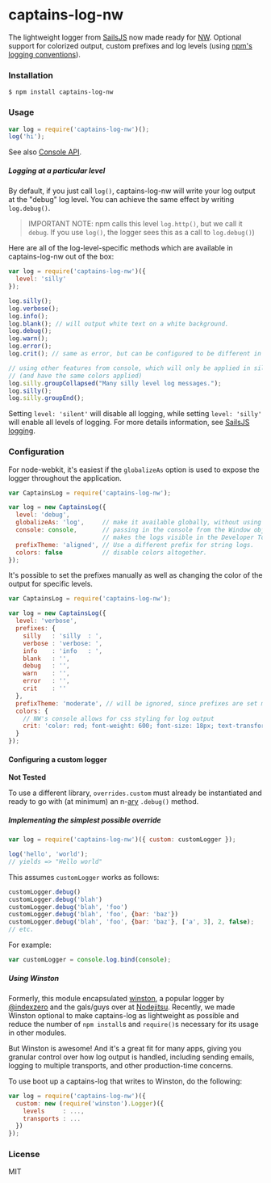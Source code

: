 # captains-log-nw

The lightweight logger from [SailsJS](http://github.com/balderdashy/sails) now made ready for [NW](https://github.com/nwjs/nw.js). Optional support for colorized output, custom prefixes and log levels (using [npm's logging conventions](https://github.com/isaacs/npmlog#loglevelprefix-message-)).


### Installation

```shell
$ npm install captains-log-nw
```

### Usage

```javascript
var log = require('captains-log-nw')();
log('hi');
```

See also [Console API](https://developer.chrome.com/devtools/docs/console-api).

##### Logging at a particular level

By default, if you just call `log()`, captains-log-nw will write your log output at the "debug" log level. You can achieve the same effect by writing `log.debug()`.

> IMPORTANT NOTE: npm calls this level `log.http()`, but we call it `debug`.
> If you use `log()`, the logger sees this as a call to `log.debug()`)

Here are all of the log-level-specific methods which are available in captains-log-nw out of the box:

```javascript
var log = require('captains-log-nw')({
  level: 'silly'
});

log.silly();
log.verbose();
log.info();
log.blank(); // will output white text on a white background.
log.debug();
log.warn();
log.error();
log.crit(); // same as error, but can be configured to be different in style.

// using other features from console, which will only be applied in silly log level
// (and have the same colors applied)
log.silly.groupCollapsed("Many silly level log messages.");
log.silly();
log.silly.groupEnd();
```

Setting `level: 'silent'` will disable all logging, while setting `level: 'silly'` will enable all levels of logging. For more details information, see [SailsJS logging](http://sailsjs.org/#!/documentation/concepts/Logging).

### Configuration

For node-webkit, it's easiest if the `globalizeAs` option is used to expose the logger throughout the application.

```javascript
var CaptainsLog = require('captains-log-nw');

var log = new CaptainsLog({
  level: 'debug',
  globalizeAs: 'log',     // make it available globally, without using require()
  console: console,       // passing in the console from the Window object (Browser context)
                          // makes the logs visible in the Developer Tools.
  prefixTheme: 'aligned', // Use a different prefix for string logs.
  colors: false           // disable colors altogether.
});
```

It's possible to set the prefixes manually as well as changing the color of the output for specific levels.

```javascript
var CaptainsLog = require('captains-log-nw');

var log = new CaptainsLog({
  level: 'verbose',
  prefixes: {
    silly   : 'silly  : ',
    verbose : 'verbose: ',
    info    : 'info   : ',
    blank   : '',
    debug   : '',
    warn    : '',
    error   : '',
    crit    : ''
  },
  prefixTheme: 'moderate', // will be ignored, since prefixes are set manually.
  colors: {
    // NW's console allows for css styling for log output
    crit: 'color: red; font-weight: 600; font-size: 18px; text-transform: uppercase'
  }
});
```
#### Configuring a custom logger

__Not Tested__

To use a different library, `overrides.custom` must already be instantiated and ready to go with (at minimum) an n-[ary](http://en.wikipedia.org/wiki/Arity) `.debug()` method.

##### Implementing the simplest possible override

```javascript
var log = require('captains-log-nw')({ custom: customLogger });

log('hello', 'world');
// yields => "Hello world"
```

This assumes `customLogger` works as follows:

```javascript
customLogger.debug()
customLogger.debug('blah')
customLogger.debug('blah', 'foo')
customLogger.debug('blah', 'foo', {bar: 'baz'})
customLogger.debug('blah', 'foo', {bar: 'baz'}, ['a', 3], 2, false);
// etc.
```

For example:

```javascript
var customLogger = console.log.bind(console);
```

##### Using Winston

Formerly, this module encapsulated [winston](https://github.com/flatiron/winston), a popular logger by [@indexzero](https://github.com/indexzero) and the gals/guys over at [Nodejitsu](https://www.nodejitsu.com/). Recently, we made Winston optional to make captains-log as lightweight as possible and reduce the number of `npm install`s and `require()`s necessary for its usage in other modules.

But Winston is awesome!  And it's a great fit for many apps, giving you granular control over how log output is handled, including sending emails, logging to multiple transports, and other production-time concerns.

To use boot up a captains-log that writes to Winston, do the following:

```javascript
var log = require('captains-log-nw')({
  custom: new (require('winston').Logger)({
    levels     : ...,
    transports : ...
  })
});
```



### License

MIT
